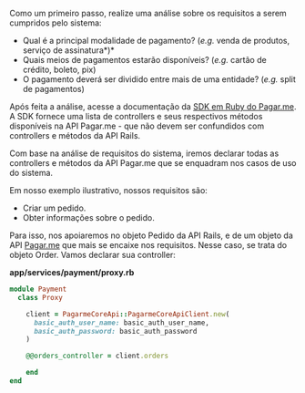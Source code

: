 Como um primeiro passo, realize uma análise sobre os requisitos a serem cumpridos pelo sistema:

- Qual é a principal modalidade de pagamento? (*e.g.* venda de produtos, serviço de assinatura*)*
- Quais meios de pagamentos estarão disponíveis? (*e.g.* cartão de crédito, boleto, pix)
- O pagamento deverá ser dividido entre mais de uma entidade? (*e.g.* split de pagamentos)

Após feita a análise, acesse a documentação da [SDK em Ruby do Pagar.me](https://github.com/pagarme/pagarme-core-api-ruby). A SDK fornece uma lista de controllers e seus respectivos métodos disponíveis na API Pagar.me - que não devem ser confundidos com controllers e métodos da API Rails. 

Com base na análise de requisitos do sistema, iremos declarar todas as controllers e métodos da API Pagar.me que se enquadram nos casos de uso do sistema. 

Em nosso exemplo ilustrativo, nossos requisitos são:

- Criar um pedido.
- Obter informações sobre o pedido.

Para isso, nos apoiaremos no objeto Pedido da API Rails, e de um objeto da API [Pagar.me](http://Pagar.me) que mais se encaixe nos requisitos. Nesse caso, se trata do objeto Order. Vamos declarar sua controller:

**app/services/payment/proxy.rb**

```ruby
module Payment
  class Proxy

	client = PagarmeCoreApi::PagarmeCoreApiClient.new(
	  basic_auth_user_name: basic_auth_user_name,
	  basic_auth_password: basic_auth_password
	)

	@@orders_controller = client.orders

	end
end
```